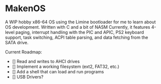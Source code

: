 # MakenOS
A WIP hobby x86-64 OS using the Limine bootloader for me to learn about OS development. Written with C and a bit of NASM
Currently, it features 4-level paging, interrupt handling with the PIC and APIC, PS2 keyboard support, task switching, ACPI table parsing, and data fetching from the SATA drive.

Current Roadmap:
- [] Read and writes to AHCI drives 
- [] Implement a working filesystem (ext2, FAT32, etc.)
- [] Add a shell that can load and run programs
- [] USB Drivers?
